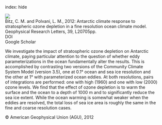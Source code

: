 index: hide

<div class="Citation">
    <div class="Citation-thumb CitationThumb-linked"  data-href="https://doi.org/10.1029/2012gl053393">
      <img src="https://static.claimspace.cloud/climate-study-static/refs/thumbs/10/Bitz_and_Polvani_2012-thumb.png" />
    </div>

  <div class="Citation-body">
    <div class="Citation-text">Bitz, C. M.  and Polvani, L. M., 2012: Antarctic climate response to stratospheric ozone depletion in a fine resolution ocean climate model. <span class="Article-journal">Geophysical Research Letters, </span><span class="Article-volume">39, </span>L20705pp.</div>
    <div class="Citation-links">
      <div class="CitationLink" data-href="https://doi.org/10.1029/2012gl053393">
        <div class="CitationLink-icon CitationLink-Doi"></div>
        <div class="CitationLink-text">DOI</div>
      </div>
      <div class="CitationLink" data-href="https://scholar.google.com/scholar?q=10.1029/2012gl053393">
        <div class="CitationLink-icon CitationLink-Scholar"></div>
        <div class="CitationLink-text">Google Scholar</div>
      </div>
    </div>
  </div>
</div>

We investigate the impact of stratospheric ozone depletion on Antarctic climate, paying particular attention to the question of whether eddy parameterizations in the ocean fundamentally alter the results. This is accomplished by contrasting two versions of the Community Climate System Model (version 3.5), one at 0.1° ocean and sea ice resolution and the other at 1° with parameterized ocean eddies. At both resolutions, pairs of integrations are performed: one with high (1960) and one with low (2000) ozone levels. We find that the effect of ozone depletion is to warm the surface and the ocean to a depth of 1000 m and to significantly reduce the sea ice extent. While the ocean warming is somewhat weaker when the eddies are resolved, the total loss of sea ice area is roughly the same in the fine and coarse resolution cases.

<div class="Citation-copy">
&copy; American Geophysical Union (AGU), 2012
</div>